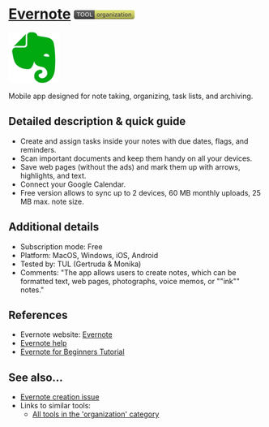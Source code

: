 # [Evernote](https://play.google.com/store/apps/details?id=com.evernote&hl=pl&gl=US)  [<img src="images/organization.png" align="bottom">](https://github.com/e-CLOSE/Toolbox/issues?q=label%3A01_TOOL+label%3Aorganization)

[<img src="images/evernote.png" align="bottom" height="100" alt="evernote Logo">](https://evernote.com)

Mobile app designed for note taking, organizing, task lists, and archiving.


## Detailed description & quick guide

- Create and assign tasks inside your notes with due dates, flags, and reminders.
- Scan important documents and keep them handy on all your devices.
- Save web pages (without the ads) and mark them up with arrows, highlights, and text.
- Connect your Google Calendar.
- Free version allows to sync up to 2 devices, 60 MB monthly uploads, 25 MB max. note size.

## Additional details

- Subscription mode: Free
- Platform: MacOS, Windows, iOS, Android
- Tested by: TUL (Gertruda & Monika)
- Comments: "The app allows users to create notes, which can be formatted text, web pages, photographs, voice memos, or ""ink"" notes."


## References

- Evernote website: [Evernote](https://evernote.com)
- [Evernote help](https://help.evernote.com/hc/en-us/categories/10681-Using-Evernote)
- [Evernote for Beginners Tutorial](https://www.youtube.com/watch?v=6z4plcBQsow)


## See also...

- [Evernote creation issue](https://github.com/e-CLOSE/Toolbox/issues/135)
- Links to similar tools:
  - [All tools in the 'organization' category](https://github.com/e-CLOSE/Toolbox/issues?q=label%3A01_TOOL+label%3Aorganization)
